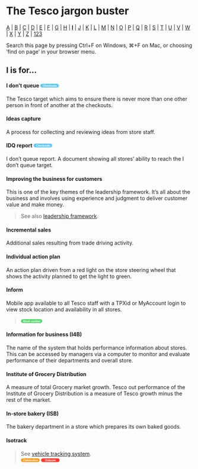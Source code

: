 # The Tesco jargon buster

[A](a.md) | [B](b.md) | [C](c.md) | [D](d.md) | [E](e.md) | [F](f.md) | [G](g.md) | [H](h.md) | [**I**](i.md) | [J](j.md) | [K](k.md) | [L](l.md) | [M](m.md) | [N](n.md) | [O](o.md) | [P](p.md) | [Q](q.md) | [R](r.md) | [S](s.md) | [T](t.md) | [U](u.md) | [V](v.md) | [W](w.md) | [X](x.md) | [Y](y.md) | [Z](z.md) | [123](123.md)

Search this page by pressing Ctrl+F on Windows, ⌘+F on Mac, or choosing ‘find on page’ in your browser menu.

## I is for…

#### I don’t queue ![Checkouts](assets/images/tag-checkouts.png)
The Tesco target which aims to ensure there is never more than one other person in front of another at the checkouts.

#### Ideas capture
A process for collecting and reviewing ideas from store staff.

#### IDQ report ![Checkouts](assets/images/tag-checkouts.png)
I don’t queue report. A document showing all stores’ ability to reach the I don’t queue target.

#### Improving the business for customers
This is one of the key themes of the leadership framework. It’s all about the business and involves using experience and judgment to deliver customer value and make money.
> See also [leadership framework](l.md#leadership-framework).

#### Incremental sales
Additional sales resulting from trade driving activity.

#### Individual action plan
An action plan driven from a red light on the store steering wheel that shows the activity planned to get the light to green.

#### Inform
Mobile app available to all Tesco staff with a TPXid or MyAccount login to view stock location and availability in all stores.  
> ![Stock control](assets/images/tag-stockcontrol.png)

#### Information for business (I4B)
The name of the system that holds performance information about stores. This can be accessed by managers via a computer to monitor and evaluate performance of their departments and overall store.

#### Institute of Grocery Distribution
A measure of total Grocery market growth. Tesco out performance of the Institute of Grocery Distribution is a measure of Tesco growth minus the rest of the market.

#### In-store bakery (ISB)
The bakery department in a store which prepares its own baked goods.

#### Isotrack
> See [vehicle tracking system](v.md#vehicle-tracking-system).  
> ![Distribution](assets/images/tag-distribution.png) ![Dotcom](assets/images/tag-dotcom.png)
